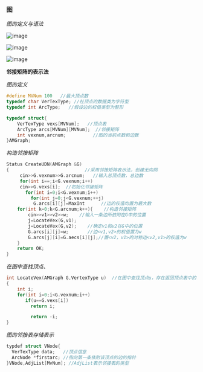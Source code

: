 ### 图

*图的定义与语法*

![image](https://github.com/HellowJasper/Jasper-data-structure/assets/130765164/5479e83a-7d95-48bb-8d55-27ca4b258a27)

![image](https://github.com/HellowJasper/Jasper-data-structure/assets/130765164/3f03461c-919c-4163-a11f-f5e1616d8be6)

![image](https://github.com/HellowJasper/Jasper-data-structure/assets/130765164/e1419d08-225d-46b1-b6bb-01d58089c287)

**邻接矩阵的表示法**

*图的定义*

~~~cpp
#define MVNum 100   //最大顶点数
typedef char VerTexType; //社顶点的数据类为字符型
typedef int ArcType;   //假设边的权值类型为整形

typedef struct{
    VerTexType vexs[MVNum];   //顶点表
    ArcType arcs[MVNum][MVNum];  //邻接矩阵
    int vexnum,arcnum;          //图的当前点数和边数
}AMGraph;
~~~

*构造邻接矩阵*
~~~cpp
Status CreateUDN(AMGraph &G)
{                            //采用邻接矩阵表示法，创建无向网
     cin>>G.vexnum>>G.arcnum;   //输入总顶点数，总边数
     for(int i==;i<G.vexnum;i++) 
     cin>>G.vexs[i];  //初始化邻接矩阵
       for(int i=0;i<G.vexnum;i++)
         for(int j=0;j<G.vexnum;++j)
          G.arcs[i][j]=MaxInt      //边的权值均置为最大数
    for(int k=0;k<G.arcnum;k++){    //构造邻接矩阵
        cin>>v1>>v2>>w;    //输入一条边所依附在G中的位置
        j=LocateVex(G,v1);
        j=LocateVex(G,v2);    //确定v1和v2在G中的位置
        G.arcs[i][j]=w;       //边<v1,v2>的权值置为w
        G.arcs[j][i]=G.aecs[i][j];//置<v2，v1>的对称边<v2,v1>的权值为w
    }
    return OK;
}
~~~~

*在图中查找顶点*、

~~~cpp
int LocateVex(AMGraph G,VertexType u)  //在图中查找顶点u，存在返回顶点表中的下标，否则返回-1；
{
    int i;
    for(int i=0;i<G.vexnum;i++)
       if(u==G.vexs[i])
         return i;

         return -i;
}
~~~

*图的邻接表存储表示*
~~~cpp
typdef struct VNode{
  VerTexType data;   //顶点信息
  ArcNode *firstarc; //指向第一条依附该顶点的边的指针
}VNode,AdjList[MvNum]; //AdjList表示邻接表的类型
~~~

